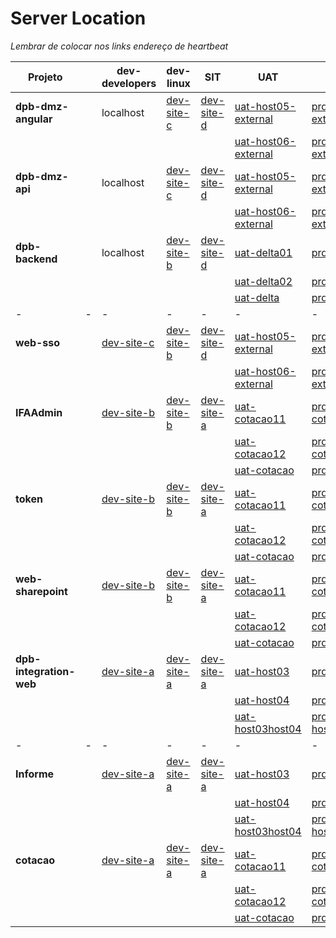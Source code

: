 # Server Location
_Lembrar de colocar nos links endereço de heartbeat_

 Projeto | | dev-developers | dev-linux | SIT | UAT | PRD | 
-|-|-|-|-|-|-| 
  **dpb-dmz-angular**  | | localhost |[dev-site-c](http://dev-site-c.la.hedani.net) |[dev-site-d](http://dev-site-d.la.hedani.net)  |[uat-host05-external](http://uat-host05-external.csintra.net)|[prd-host05-external](http://uat-host05-external.csintra.net) | 
    | |    |    |    |[uat-host06-external](http://uat-host06-external.csintra.net) |[prd-host06-external](http://prd-host06-external.csintra.net) | 
  **dpb-dmz-api**  | | localhost |[dev-site-c](http://dev-site-c.la.hedani.net) |[dev-site-d](http://dev-site-d.la.hedani.net)  |[uat-host05-external](http://uat-host05-external.csintra.net)|[prd-host05-external](http://uat-host05-external.csintra.net) | 
    | |    |    |    |[uat-host06-external](http://uat-host06-external.csintra.net) |[prd-host06-external](http://prd-host06-external.csintra.net) | 
  **dpb-backend**  | | localhost  |[dev-site-b](http://dev-site-b.la.hedani.net) |[dev-site-d](http://dev-site-d.la.hedani.net)  |[uat-delta01](http://uat-delta01.csintra.net)|[prd-delta01](http://prd-delta01.csintra.net)| 
    | |    |    |    |[uat-delta02](http://uat-delta02.csintra.net)|[prd-delta02](http://prd-delta02.csintra.net)| 
    | |    |    |    |[uat-delta](http://uat-delta.csintra.net)|[prd-delta](http://prd-delta.csintra.net)| 
-|-|-|-|-|-|-| 
  **web-sso**  | |[dev-site-c](http://dev-site-c.la.hedani.net) |[dev-site-b](http://dev-site-b.la.hedani.net) |[dev-site-d](http://dev-site-d.la.hedani.net)  |[uat-host05-external](http://uat-host05-external.csintra.net)|[prd-host05-external](http://uat-host05-external.csintra.net) | 
    | |    |    |    |[uat-host06-external](http://uat-host06-external.csintra.net) |[prd-host06-external](http://prd-host06-external.csintra.net) | 
  **IFAAdmin**  | |[dev-site-b](http://dev-site-b.la.hedani.net) |[dev-site-b](http://dev-site-b.la.hedani.net) |[dev-site-a](http://dev-site-a.la.hedani.net) |[uat-cotacao11](http://uat-cotacao11.csintra.net)|[prd-cotacao11](http://prd-cotacao11.csintra.net)| 
    | |    |    |    |[uat-cotacao12](http://uat-cotacao11.csintra.net)|[prd-cotacao12](http://prd-cotacao11.csintra.net)| 
    | |    |    |    |[uat-cotacao](http://uat-cotacao.csintra.net)|[prd-cotacao](http://prd-cotacao.csintra.net)| 
 **token** | |[dev-site-b](http://dev-site-b.la.hedani.net) |[dev-site-b](http://dev-site-b.la.hedani.net) |[dev-site-a](http://dev-site-a.la.hedani.net) |[uat-cotacao11](http://uat-cotacao11.csintra.net)|[prd-cotacao11](http://prd-cotacao11.csintra.net)| 
    | |    |    |    |[uat-cotacao12](http://uat-cotacao11.csintra.net)|[prd-cotacao12](http://prd-cotacao11.csintra.net)| 
    | |    |    |    |[uat-cotacao](http://uat-cotacao.csintra.net)|[prd-cotacao](http://prd-cotacao.csintra.net)| 
  **web-sharepoint** | |[dev-site-b](http://dev-site-b.la.hedani.net) |[dev-site-b](http://dev-site-b.la.hedani.net) |[dev-site-a](http://dev-site-a.la.hedani.net) |[uat-cotacao11](http://uat-cotacao11.csintra.net)|[prd-cotacao11](http://prd-cotacao11.csintra.net)| 
    | |    |    |    |[uat-cotacao12](http://uat-cotacao11.csintra.net)|[prd-cotacao12](http://prd-cotacao11.csintra.net)| 
    | |    |    |    |[uat-cotacao](http://uat-cotacao.csintra.net)|[prd-cotacao](http://prd-cotacao.csintra.net)| 
  **dpb-integration-web** | |[dev-site-a](http://dev-site-a.la.hedani.net) |[dev-site-a](http://dev-site-a.la.hedani.net) |[dev-site-a](http://dev-site-a.la.hedani.net) |[uat-host03](http://uat-host03.csintra.net)|[prd-host03](http://prd-host03.csintra.net)| 
    | |    |    |    |[uat-host04](http://uat-host04.csintra.net)|[prd-host04](http://prd-host04.csintra.net)| 
    | |    |    |    |[uat-host03host04](http://uat-host04.csintra.net)|[prd-host03host04](http://prd-host03host04.csintra.net)| 
-|-|-|-|-|-|-| 
  **Informe** | |[dev-site-a](http://dev-site-a.la.hedani.net) |[dev-site-a](http://dev-site-a.la.hedani.net) |[dev-site-a](http://dev-site-a.la.hedani.net) |[uat-host03](http://uat-host03.csintra.net)|[prd-host03](http://prd-host03.csintra.net)| 
    | |    |    |    |[uat-host04](http://uat-host04.csintra.net)|[prd-host04](http://prd-host04.csintra.net)| 
    | |    |    |    |[uat-host03host04](http://uat-host04.csintra.net)|[prd-host03host04](http://prd-host03host04.csintra.net)| 
  **cotacao**| |[dev-site-a](http://dev-site-a.la.hedani.net) |[dev-site-a](http://dev-site-a.la.hedani.net) |[dev-site-a](http://dev-site-a.la.hedani.net) |[uat-cotacao11](http://uat-cotacao11.csintra.net)|[prd-cotacao11](http://prd-cotacao11.csintra.net)| 
    ||    |    |    |[uat-cotacao12](http://uat-cotacao11.csintra.net)|[prd-cotacao12](http://prd-cotacao11.csintra.net)| 
    ||    |    |    |[uat-cotacao](http://uat-cotacao.csintra.net)|[prd-cotacao](http://prd-cotacao.csintra.net)| 
